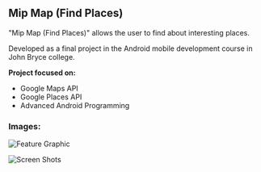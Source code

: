 ## Mip Map (Find Places)

"Mip Map (Find Places)"​ allows the user to find about interesting places.

Developed as a final project in the Android mobile development course in John Bryce college.

**Project focused on:**
- Google Maps API
- Google Places API
- Advanced Android Programming

### Images:

![Feature Graphic](https://user-images.githubusercontent.com/72609649/96026223-e9f82300-0e5e-11eb-9032-abcd19fc7201.png)

![Screen Shots](https://user-images.githubusercontent.com/72609649/96026240-ed8baa00-0e5e-11eb-9c6f-9d8149ae287e.png)
